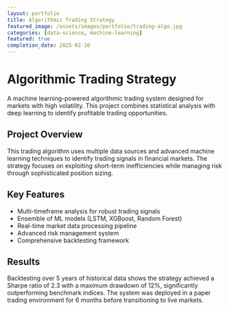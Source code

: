 ```yaml
---
layout: portfolio
title: Algorithmic Trading Strategy
featured_image: /assets/images/portfolio/trading-algo.jpg
categories: [data-science, machine-learning]
featured: true
completion_date: 2025-02-10
---
```


# Algorithmic Trading Strategy

A machine learning-powered algorithmic trading system designed for markets with high volatility. This project combines statistical analysis with deep learning to identify profitable trading opportunities.

## Project Overview

This trading algorithm uses multiple data sources and advanced machine learning techniques to identify trading signals in financial markets. The strategy focuses on exploiting short-term inefficiencies while managing risk through sophisticated position sizing.

## Key Features

- Multi-timeframe analysis for robust trading signals
- Ensemble of ML models (LSTM, XGBoost, Random Forest)
- Real-time market data processing pipeline
- Advanced risk management system
- Comprehensive backtesting framework

## Results

Backtesting over 5 years of historical data shows the strategy achieved a Sharpe ratio of 2.3 with a maximum drawdown of 12%, significantly outperforming benchmark indices. The system was deployed in a paper trading environment for 6 months before transitioning to live markets.

